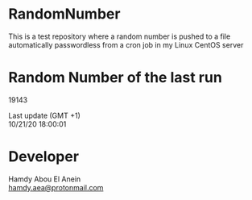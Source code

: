 # RandomNumber    
This is a test repository where a random number is pushed to a file automatically passwordless from a cron job in my Linux CentOS server    
# Random Number of the last run   
19143
      
Last update (GMT +1)    
10/21/20 18:00:01
# Developer    
Hamdy Abou El Anein   
hamdy.aea@protonmail.com
